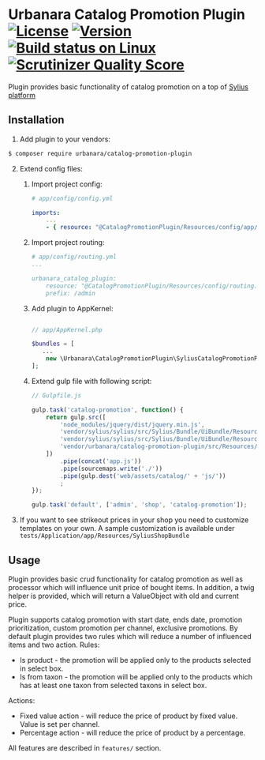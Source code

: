 # Urbanara Catalog Promotion Plugin [![License](https://img.shields.io/packagist/l/sylius/bundle-skeleton.svg)](https://packagist.org/packages/sylius/bundle-skeleton) [![Version](https://img.shields.io/packagist/v/sylius/bundle-skeleton.svg)](https://packagist.org/packages/sylius/bundle-skeleton) [![Build status on Linux](https://img.shields.io/travis/Sylius/BundleSkeleton/master.svg)](http://travis-ci.org/Sylius/BundleSkeleton) [![Scrutinizer Quality Score](https://img.shields.io/scrutinizer/g/Sylius/BundleSkeleton.svg)](https://scrutinizer-ci.com/g/Sylius/BundleSkeleton/)

Plugin provides basic functionality of catalog promotion on a top of [Sylius platform](https://github.com/Sylius/Sylius)

## Installation

1. Add plugin to your vendors:
```bash
$ composer require urbanara/catalog-promotion-plugin
```
2. Extend config files:
    1. Import project config: 
        ```yml
        # app/config/config.yml

        imports:
            ...
            - { resource: "@CatalogPromotionPlugin/Resources/config/app/grid.yml" }
        ```
    2. Import project routing: 
        ```yml
        # app/config/routing.yml
        ...

        urbanara_catalog_plugin:
            resource: "@CatalogPromotionPlugin/Resources/config/routing.yml"
            prefix: /admin
        ```
    3. Add plugin to AppKernel: 
        ```php

        // app/AppKernel.php

        $bundles = [
           ...
            new \Urbanara\CatalogPromotionPlugin\SyliusCatalogPromotionPlugin(),
        ];

        ```
    4. Extend gulp file with following script:
        ```js
        // Gulpfile.js
 
        gulp.task('catalog-promotion', function() {
            return gulp.src([
                'node_modules/jquery/dist/jquery.min.js',
                'vendor/sylius/sylius/src/Sylius/Bundle/UiBundle/Resources/private/js/sylius-prototype-handler.js',
                'vendor/sylius/sylius/src/Sylius/Bundle/UiBundle/Resources/private/js/sylius-form-collection.js',
                'vendor/urbanara/catalog-promotion-plugin/src/Resources/public/**'
            ])
                .pipe(concat('app.js'))
                .pipe(sourcemaps.write('./'))
                .pipe(gulp.dest('web/assets/catalog/' + 'js/'))
                ;
        });
        
        gulp.task('default', ['admin', 'shop', 'catalog-promotion']);
        ```

3. If you want to see strikeout prices in your shop you need to customize templates on your own. A sample customization is available under `tests/Application/app/Resources/SyliusShopBundle`

## Usage

Plugin provides basic crud functionality for catalog promotion as well as processor which will influence unit price of bought items. 
In addition, a twig helper is provided, which will return a ValueObject with old and current price. 

Plugin supports catalog promotion with start date, ends date, promotion prioritization, custom promotion per channel, exclusive promotions.
By default plugin provides two rules which will reduce a number of influenced items and two action.
Rules:
 * Is product - the promotion will be applied only to the products selected in select box.
 * Is from taxon - the promotion will be applied only to the products which has at least one taxon from selected taxons in select box.

Actions:
 * Fixed value action - will reduce the price of product by fixed value. Value is set per channel.
 * Percentage action - will reduce the price of product by a percentage.

All features are described in `features/` section. 
